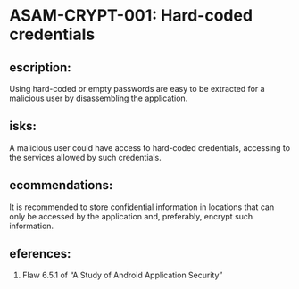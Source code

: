 
# ASAM-CRYPT-001: Hard-coded credentials

## escription:
Using hard-coded or empty passwords are easy to be extracted  for a malicious user by disassembling the application.

## isks:
A malicious user could have access to hard-coded credentials, accessing to the services allowed by such credentials.

## ecommendations:
It is recommended to store confidential information in locations that can only be accessed by the application and, preferably, encrypt such information.


## eferences:
1. Flaw 6.5.1 of “A Study of Android Application Security”
